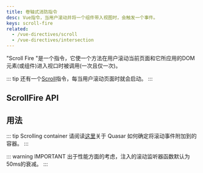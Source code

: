 ```yaml
---
title: 卷轴式消防指令
desc: Vue指令，当用户滚动并将一个组件带入视图时，会触发一个事件。
keys: scroll-fire
related:
  - /vue-directives/scroll
  - /vue-directives/intersection
---
```


"Scroll Fire "是一个指令，它使一个方法在用户滚动当前页面和它所应用的DOM元素(或组件)进入视口时被调用(一次且仅一次)。

::: tip
还有一个[Scroll](/vue-directives/scroll)指令，每当用户滚动页面时就会启动。
:::

## ScrollFire API

<doc-api file="ScrollFire" />

## 用法

::: tip Scrolling container
请阅读[这里](/vue-components/scroll-observer#determining-scrolling-container)关于 Quasar 如何确定将滚动事件附加到的容器。
:::

<doc-example title="基础" file="ScrollFire/Basic" scrollable />

::: warning IMPORTANT
出于性能方面的考虑，注入的滚动监听器函数默认为50ms的衰减。
:::
